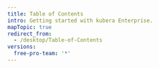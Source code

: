 ```yaml
---
title: Table of Contents
intro: Getting started with kubera Enterprise.
mapTopic: true
redirect_from:
  - /desktop/Table-of-Contents
versions:
  free-pro-team: '*'
---
```



